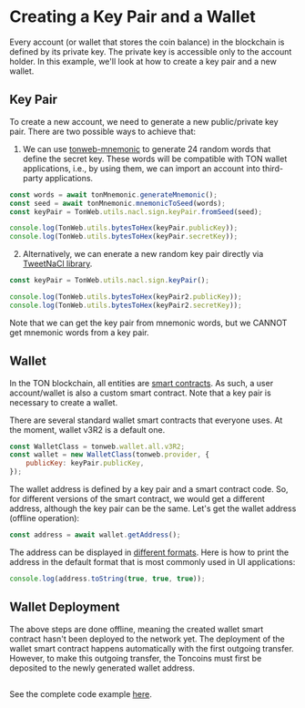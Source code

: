 # Creating a Key Pair and a Wallet

Every account (or wallet that stores the coin balance) in the blockchain is defined by its private key. The private key is accessible only to the account holder. In this example, we'll look at how to create a key pair and a new wallet.

## Key Pair

To create a new account, we need to generate a new public/private key pair. There are two possible ways to achieve that:

1. We can use [tonweb-mnemonic](https://www.npmjs.com/package/tonweb-mnemonic) to generate 24 random words that define the secret key. These words will be compatible with TON wallet applications, i.e., by using them, we can import an account into third-party applications.
```js
const words = await tonMnemonic.generateMnemonic();
const seed = await tonMnemonic.mnemonicToSeed(words);
const keyPair = TonWeb.utils.nacl.sign.keyPair.fromSeed(seed);

console.log(TonWeb.utils.bytesToHex(keyPair.publicKey));
console.log(TonWeb.utils.bytesToHex(keyPair.secretKey));
```

2. Alternatively, we can enerate a new random key pair directly via [TweetNaCl library](https://www.npmjs.com/package/tweetnacl).
```js
const keyPair = TonWeb.utils.nacl.sign.keyPair();

console.log(TonWeb.utils.bytesToHex(keyPair2.publicKey));
console.log(TonWeb.utils.bytesToHex(keyPair2.secretKey));
```

Note that we can get the key pair from mnemonic words, but we CANNOT get mnemonic words from a key pair.

## Wallet

In the TON blockchain, all entities are [smart contracts](https://docs.ton.org/learn/overviews/addresses#everything-is-a-smart-contract). As such, a user account/wallet is also a custom smart contract. Note that a key pair is necessary to create a wallet.

There are several standard wallet smart contracts that everyone uses. At the moment, wallet v3R2 is a default one.
```js
const WalletClass = tonweb.wallet.all.v3R2;
const wallet = new WalletClass(tonweb.provider, {
    publicKey: keyPair.publicKey,
});
```

The wallet address is defined by a key pair and a smart contract code. So, for different versions of the smart contract, we would get a different address, although the key pair can be the same. Let's get the wallet address (offline operation):
```js
const address = await wallet.getAddress();
```

The address can be displayed in [different formats](https://ton.org/docs/#/howto/step-by-step?id=_1-smart-contract-addresses). Here is how to print the address in the default format that is most commonly used in UI applications:
```js
console.log(address.toString(true, true, true));
```

## Wallet Deployment

The above steps are done offline, meaning the created wallet smart contract hasn't been deployed to the network yet. The deployment of the wallet smart contract happens automatically with the first outgoing transfer. However, to make this outgoing transfer, the Toncoins must first be deposited to the newly generated wallet address.



##
See the complete code example [here](./index.js).

